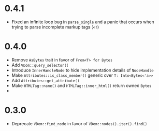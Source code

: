 # 0.4.1
- Fixed an infinite loop bug in `parse_single` and a panic that occurs when trying to parse incomplete markup tags (`<!`)

# 0.4.0
- Remove `AsBytes` trait in favor of `From<T> for Bytes`
- Add `VDom::query_selector()`
- Introduce `InnerHandleNode` to hide implementation details of `NodeHandle`
- Make `Attributes::is_class_member()` generic over `T: Into<Bytes<'a>>`
- Add `Attributes::get_attribute()`
- Make `HTMLTag::name()` and `HTMLTag::inner_html()` return owned `Bytes`
- 

# 0.3.0
- Deprecate `VDom::find_node` in favor of `VDom::nodes().iter().find()`